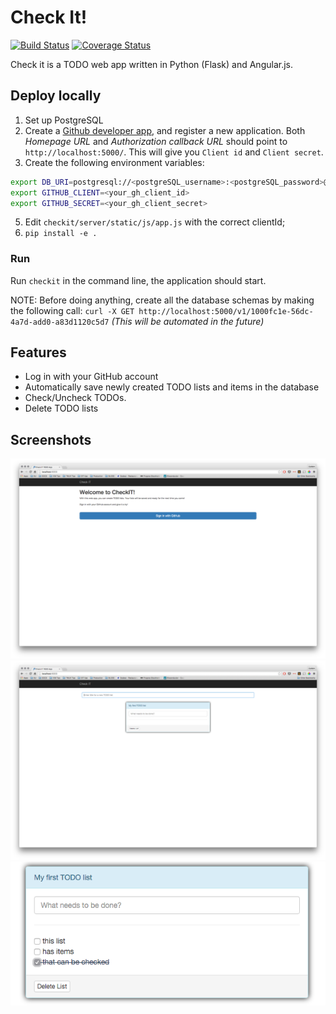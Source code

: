 # Check It!

[![Build Status](https://travis-ci.org/guillermo-carrasco/checkit.svg?branch=master)](https://travis-ci.org/guillermo-carrasco/checkit)
[![Coverage Status](https://coveralls.io/repos/github/guillermo-carrasco/checkit/badge.svg?branch=master)](https://coveralls.io/github/guillermo-carrasco/checkit?branch=master)

Check it is a TODO web app written in Python (Flask) and Angular.js.

## Deploy locally

1. Set up PostgreSQL
2. Create a [Github developer app][gh_devel], and register a new application. Both _Homepage URL_ and _Authorization callback URL_ should point to `http://localhost:5000/`. This will give you `Client id` and `Client secret`.
3. Create the following environment variables:
```bash
export DB_URI=postgresql://<postgreSQL_username>:<postgreSQL_password>@<postgreSQL_address>/checkit
export GITHUB_CLIENT=<your_gh_client_id>
export GITHUB_SECRET=<your_gh_client_secret>
```
5. Edit `checkit/server/static/js/app.js` with the correct clientId;
4. `pip install -e .`

### Run
Run `checkit` in the command line, the application should start.

NOTE: Before doing anything, create all the database schemas by making the following call: `curl -X GET http://localhost:5000/v1/1000fc1e-56dc-4a7d-add0-a83d1120c5d7` _(This will be automated in the future)_

## Features

* Log in with your GitHub account
* Automatically save newly created TODO lists and items in the database
* Check/Uncheck TODOs.
* Delete TODO lists

## Screenshots
![Sign in](assets/img/signin.png)
![New TODO list](assets/img/new_todo.png)
![TODO list](assets/img/todo_list.png)


[gh_devel]: https://github.com/settings/developers

